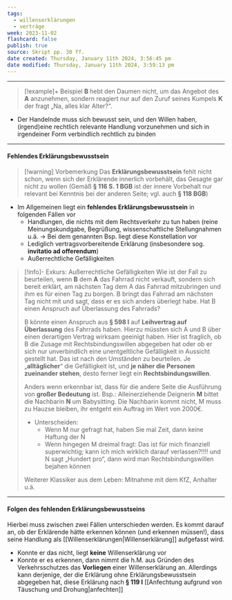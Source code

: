 ```yaml
---
tags:
  - willenserklärungen
  - verträge
week: 2023-11-02
flashcard: false
publish: true
source: Skript pp. 30 ff.
date created: Thursday, January 11th 2024, 3:56:45 pm
date modified: Thursday, January 11th 2024, 3:59:13 pm
---
```

***

> [!example]+ Beispiel 
> **B** hebt den Daumen nicht, um das Angebot des **A** anzunehmen, sondern reagiert nur auf den Zuruf seines Kumpels **K** der fragt „Na, alles klar Alter?“.

- Der Handelnde muss sich bewusst sein, und den Willen haben, (irgend)eine rechtlich relevante Handlung vorzunehmen und sich in irgendeiner Form verbindlich rechtlich zu binden

***
#### Fehlendes Erklärungsbewusstsein

> [!warning] Vorbemerkung 
> Das **Erklärungsbewusstsein** fehlt nicht schon, wenn sich der Erklärende innerlich vorbehält, das Gesagte gar nicht zu wollen (Gemäß **§ 116 S. 1 BGB** ist der innere Vorbehalt nur relevant bei Kenntnis bei der anderen Seite; vgl. auch **§ 118 BGB**)

- Im Allgemeinen liegt ein **fehlendes Erklärungsbewusstsein** in folgenden Fällen vor
	- Handlungen, die nichts mit dem Rechtsverkehr zu tun haben (reine Meinungskundgabe, Begrüßung, wissenschaftliche Stellungnahmen u.ä. → Bei dem genannten Bsp. liegt diese Konstellation vor
	- Lediglich vertragsvorbereitende Erklärung (insbesondere sog. **invitatio ad offerendum**)
	- Außerrechtliche Gefälligkeiten

> [!info]- Exkurs: Außerrechtliche Gefälligkeiten 
> Wie ist der Fall zu beurteilen, wenn **B** dem **A** das Fahrrad nicht verkauft, sondern sich bereit erklärt, am nächsten Tag dem A das Fahrrad mitzubringen und ihm es für einen Tag zu borgen. B bringt das Fahrrad am nächsten Tag nicht mit und sagt, dass er es sich anders überlegt habe. Hat B einen Anspruch auf Überlassung des Fahrrads?
> 
> B könnte einen Anspruch aus **§ 598 I** auf **Leihvertrag auf Überlassung** des Fahrrads haben. Hierzu müssten sich A und B über einen derartigen Vertrag wirksam geeinigt haben. Hier ist fraglich, ob B die Zusage mit Rechtsbindungswillen abgegeben hat oder ob er sich nur unverbindlich eine unentgeltliche Gefälligkeit in Aussicht gestellt hat. Das ist nach den Umständen zu beurteilen. Je „**alltäglicher**“ die Gefälligkeit ist, und **je näher die Personen zueinander stehen**, desto ferner liegt ein **Rechtsbindungswillen**.
> 
> Anders wenn erkennbar ist, dass für die andere Seite die Ausführung von **großer Bedeutung** ist. Bsp.: Alleinerziehende Deignerin **M** bittet die Nachbarin **N** um Babysitting. Die Nachbarin kommt nicht, M muss zu Hauzse bleiben, ihr entgeht ein Auftrag im Wert von 2000€.
> 
> - Unterscheiden:
> 	- Wenn M nur gefragt hat, haben Sie mal Zeit, dann keine Haftung der N
> 	- Wenn hingegen M dreimal fragt: Das ist für mich finanziell superwichtig; kann ich mich wirklich darauf verlassen?!!!! und N sagt „Hundert pro“, dann wird man Rechtsbindungswillen bejahen können
> 
> Weiterer Klassiker aus dem Leben: Mitnahme mit dem KfZ, Anhalter u.ä.

***
#### Folgen des fehlenden Erklärungsbewusstseins

Hierbei muss zwischen zwei Fällen unterschieden werden. Es kommt darauf an, ob der Erklärende hätte erkennen können (und erkennen müssen!), dass seine Handlung als [[Willenserklärungen|Willenserklärung]] aufgefasst wird.

- Konnte er das nicht, liegt **keine** Willenserklärung vor
- Konnte er es erkennen, dann nimmt die h.M. aus Gründen des Verkehrsschutzes das **Vorliegen** einer Willenserklärung an. Allerdings kann derjenige, der die Erklärung ohne Erklärungsbewusstsein abgegeben hat, diese Erklärung nach **§ 119 I** [[Anfechtung aufgrund von Täuschung und Drohung|anfechten]]
